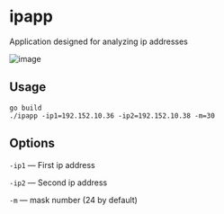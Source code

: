 # ipapp
Application designed for analyzing ip addresses

![image](https://user-images.githubusercontent.com/49339376/135427550-cc45de76-6586-4084-b259-901033af5219.png)


## Usage

```console
go build
./ipapp -ip1=192.152.10.36 -ip2=192.152.10.38 -m=30
```

## Options
`-ip1` — First ip address

`-ip2` — Second ip address

`-m` — mask number (24 by default)
